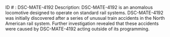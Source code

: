 ID # : DSC-MATE-4192
Description: DSC-MATE-4192 is an anomalous locomotive designed to operate on standard rail systems. DSC-MATE-4192 was initially discovered after a series of unusual train accidents in the North American rail system. Further investigation revealed that these accidents were caused by DSC-MATE-4192 acting outside of its programming.